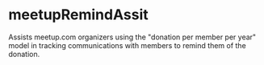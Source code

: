 # meetupRemindAssit
Assists meetup.com organizers using the "donation per member per year" model in tracking communications with members to remind them of the donation.
